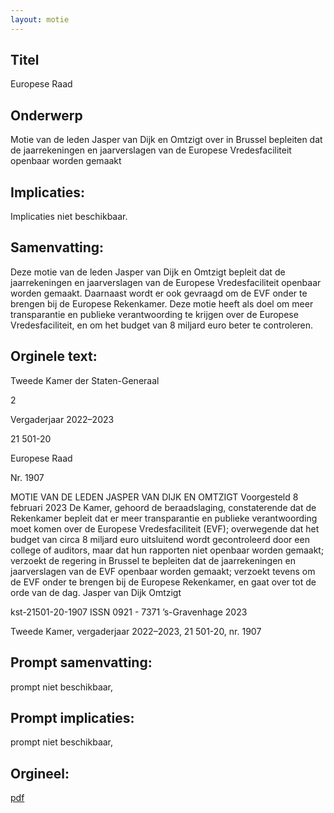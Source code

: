 ```yaml
---
layout: motie
---
```

## Titel
Europese Raad
## Onderwerp
Motie van de leden Jasper van Dijk en Omtzigt over in Brussel bepleiten dat de jaarrekeningen en jaarverslagen van de Europese Vredesfaciliteit openbaar worden gemaakt
## Implicaties:
Implicaties niet beschikbaar.
## Samenvatting:

Deze motie van de leden Jasper van Dijk en Omtzigt bepleit dat de jaarrekeningen en jaarverslagen van de Europese Vredesfaciliteit openbaar worden gemaakt. Daarnaast wordt er ook gevraagd om de EVF onder te brengen bij de Europese Rekenkamer. Deze motie heeft als doel om meer transparantie en publieke verantwoording te krijgen over de Europese Vredesfaciliteit, en om het budget van 8 miljard euro beter te controleren.
## Orginele text:


Tweede Kamer der Staten-Generaal

2

Vergaderjaar 2022–2023

21 501-20

Europese Raad

Nr. 1907

MOTIE VAN DE LEDEN JASPER VAN DIJK EN OMTZIGT
Voorgesteld 8 februari 2023
De Kamer,
gehoord de beraadslaging,
constaterende dat de Rekenkamer bepleit dat er meer transparantie en
publieke verantwoording moet komen over de Europese Vredesfaciliteit
(EVF);
overwegende dat het budget van circa 8 miljard euro uitsluitend wordt
gecontroleerd door een college of auditors, maar dat hun rapporten niet
openbaar worden gemaakt;
verzoekt de regering in Brussel te bepleiten dat de jaarrekeningen en
jaarverslagen van de EVF openbaar worden gemaakt;
verzoekt tevens om de EVF onder te brengen bij de Europese Rekenkamer,
en gaat over tot de orde van de dag.
Jasper van Dijk
Omtzigt

kst-21501-20-1907
ISSN 0921 - 7371
’s-Gravenhage 2023

Tweede Kamer, vergaderjaar 2022–2023, 21 501-20, nr. 1907


## Prompt samenvatting:
prompt niet beschikbaar,

## Prompt implicaties:
prompt niet beschikbaar,
## Orgineel:
[pdf](https://gegevensmagazijn.tweedekamer.nl/OData/v4/2.0/Document(f2244c53-48af-4e74-9265-c4fbdfcd8a51)/resource)
